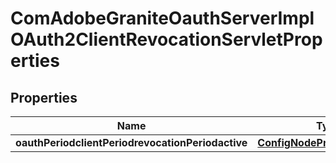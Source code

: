
# ComAdobeGraniteOauthServerImplOAuth2ClientRevocationServletProperties

## Properties
Name | Type | Description | Notes
------------ | ------------- | ------------- | -------------
**oauthPeriodclientPeriodrevocationPeriodactive** | [**ConfigNodePropertyBoolean**](ConfigNodePropertyBoolean.md) |  |  [optional]



